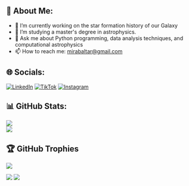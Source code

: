 ## 💫 About Me:

- 🔭 I’m currently working on the star formation history of our Galaxy
- 🌱 I’m studying a master's degree in astrophysics.
- 💬 Ask me about Python programming, data analysis techniques, and computational astrophysics
- 📫 How to reach me: mirabaltar@gmail.com

## 🌐 Socials:
[![LinkedIn](https://img.shields.io/badge/LinkedIn-%230077B5.svg?logo=linkedin&logoColor=white)](https://www.linkedin.com/in/davidmirabalbetancort/)
[![TikTok](https://img.shields.io/badge/TikTok-%23000000.svg?logo=tiktok&logoColor=white)](https://www.tiktok.com/@dxvidmb)
[![Instagram](https://img.shields.io/badge/Instagram-%23E4405F.svg?logo=Instagram&logoColor=white)](https://instagram.com/dxvidmb/) 


## 📊 GitHub Stats:
![](https://github-readme-streak-stats.herokuapp.com/?user=DavidMirabal&theme=dark&hide_border=false)<br/>
![](https://github-readme-stats.vercel.app/api/top-langs/?username=DavidMirabal&theme=dark&hide_border=false&include_all_commits=true&count_private=true&layout=compact)

## 🏆 GitHub Trophies
![](https://github-profile-trophy.vercel.app/?username=DavidMirabal&theme=radical&no-frame=false&no-bg=true&margin-w=4)

[![](https://visitcount.itsvg.in/api?id=DavidMirabal&label=Profile%20Views&color=8&icon=5&pretty=true)](https://visitcount.itsvg.in)
![](https://hit.yhype.me/github/profile?account_id=130062617)

<meta name="google-site-verification" content="rcBKiCp47P07OxVwx5sqG2AmkW32bk0_ApLd1e-25n0" />
